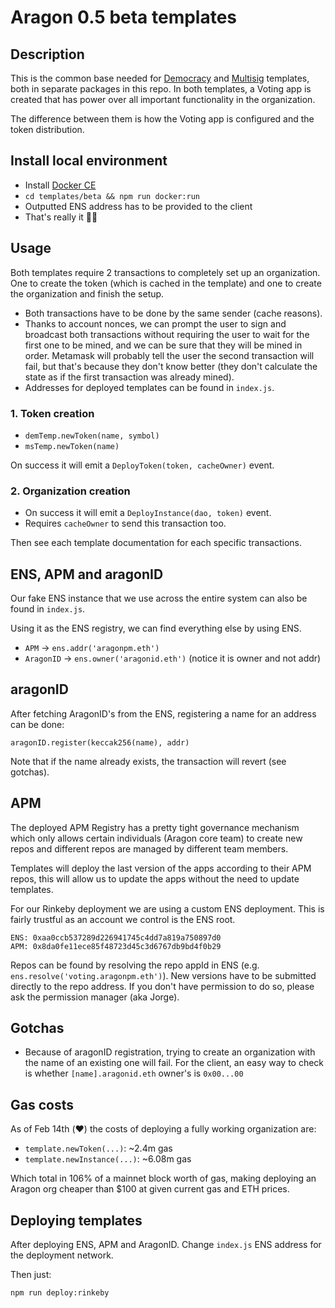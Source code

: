 # Aragon 0.5 beta templates

## Description

This is the common base needed for [Democracy](https://github.com/aragon/dao-kits/blob/master/kits/democracy/readme.md) and [Multisig](https://github.com/aragon/dao-kits/blob/master/kits/multisig/readme.md) templates, both in separate packages in this repo.
In both templates, a Voting app is created that has power over all important
functionality in the organization.

The difference between them is how the Voting app is configured and the token
distribution.

## Install local environment

- Install [Docker CE](https://docs.docker.com/install/)
- `cd templates/beta && npm run docker:run`
- Outputted ENS address has to be provided to the client
- That's really it 🦅🚀

## Usage

Both templates require 2 transactions to completely set up an organization.
One to create the token (which is cached in the template) and one to create the
organization and finish the setup.

- Both transactions have to be done by the same sender (cache reasons).
- Thanks to account nonces, we can prompt the user to sign and broadcast both
transactions without requiring the user to wait for the first one to be mined,
and we can be sure that they will be mined in order.
Metamask will probably tell the user the second transaction will fail, but that's
because they don't know better (they don't calculate the state as if the first
transaction was already mined).
- Addresses for deployed templates can be found in `index.js`.

### 1. Token creation

- `demTemp.newToken(name, symbol)`
- `msTemp.newToken(name)`

On success it will emit a `DeployToken(token, cacheOwner)` event.

### 2. Organization creation

- On success it will emit a `DeployInstance(dao, token)` event.
- Requires `cacheOwner` to send this transaction too.

Then see each template documentation for each specific transactions.

## ENS, APM and aragonID

Our fake ENS instance that we use across the entire system can also be found in
`index.js`.

Using it as the ENS registry, we can find everything else by using ENS.

- `APM` -> `ens.addr('aragonpm.eth')`
- `AragonID` -> `ens.owner('aragonid.eth')` (notice it is owner and not addr)

## aragonID

After fetching AragonID's from the ENS, registering a name for an address can be done:

```
aragonID.register(keccak256(name), addr)
```

Note that if the name already exists, the transaction will revert (see gotchas).

## APM

The deployed APM Registry has a pretty tight governance mechanism which only allows
certain individuals (Aragon core team) to create new repos and different repos
are managed by different team members.

Templates will deploy the last version of the apps according to their APM repos,
this will allow us to update the apps without the need to update templates.

For our Rinkeby deployment we are using a custom ENS deployment. This is fairly
trustful as an account we control is the ENS root.

```
ENS: 0xaa0ccb537289d226941745c4dd7a819a750897d0
APM: 0x8da0fe11ece85f48723d45c3d6767db9bd4f0b29
```

Repos can be found by resolving the repo appId in ENS (e.g. `ens.resolve('voting.aragonpm.eth')`).
New versions have to be submitted directly to the repo address. If you don't
have permission to do so, please ask the permission manager (aka Jorge).

## Gotchas

- Because of aragonID registration, trying to create an organization with the
name of an existing one will fail. For the client, an easy way to check is
whether `[name].aragonid.eth` owner's is `0x00...00`

## Gas costs

As of Feb 14th (❤️) the costs of deploying a fully working organization are:

- `template.newToken(...)`: ~2.4m gas
- `template.newInstance(...)`: ~6.08m gas

Which total in 106% of a mainnet block worth of gas, making deploying an Aragon org
cheaper than $100 at given current gas and ETH prices.

## Deploying templates

After deploying ENS, APM and AragonID. Change `index.js` ENS address for the
deployment network.

Then just:

```
npm run deploy:rinkeby
```
